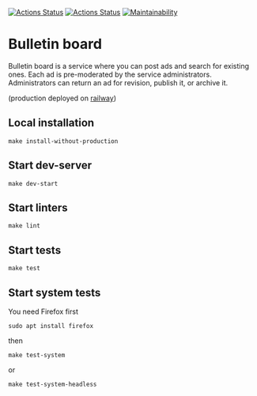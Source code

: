 [![Actions Status](https://github.com/maddbuzz/rails-project-65/actions/workflows/CI.yml/badge.svg)](https://github.com/maddbuzz/rails-project-65/actions/workflows/CI.yml)
[![Actions Status](https://github.com/maddbuzz/rails-project-65/workflows/hexlet-check/badge.svg)](https://github.com/maddbuzz/rails-project-65/actions)
[![Maintainability](https://api.codeclimate.com/v1/badges/7530decf6e6827fbb862/maintainability)](https://codeclimate.com/github/maddbuzz/rails-project-65/maintainability)

# Bulletin board

Bulletin board is a service where you can post ads and search for existing ones. Each ad is pre-moderated by the service administrators. Administrators can return an ad for revision, publish it, or archive it.

(production deployed on [railway](https://maddbuzz-rails-bulletin-board.up.railway.app/))

## Local installation
```
make install-without-production
```
## Start dev-server
```
make dev-start
```
## Start linters
```
make lint
```
## Start tests
```
make test
```
## Start system tests
You need Firefox first
```
sudo apt install firefox
```
then
```
make test-system
```
or
```
make test-system-headless
```
